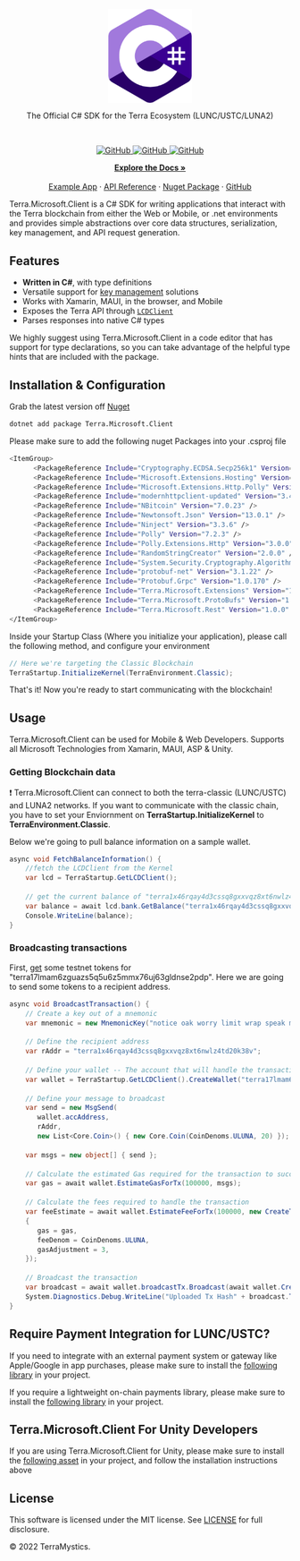 
<p align="center">
    <a href="https://github.com/TheArchitect123"><img src="CIcon.png" align="center" width=150/></a>
</p>

<p align="center">
The Official C# SDK for the Terra Ecosystem (LUNC/USTC/LUNA2)
</p>
<br/>

<p align="center">
  <a href="https://github.com/TerraMystics/terra-sharp/blob/main/LICENSE.md">
  <img alt="GitHub" src="https://img.shields.io/github/license/terra-money/terra.js">
  </a>

  <a href="https://www.nuget.org/packages/Terra.Microsoft.Client/1.0.1">
    <img alt="GitHub" src="https://img.shields.io/nuget/v/Terra.Microsoft.Client">
  </a>
  
  <a href="https://www.nuget.org/packages/Terra.Microsoft.Client/1.0.1">
    <img alt="GitHub" src="https://img.shields.io/nuget/dt/Terra.Microsoft.Client?color=red">
  </a>
</p>

<p align="center">
  <a href="https://docs.terra.money/"><strong>Explore the Docs »</strong></a>
  <br />
  <br/>
  <a href="https://github.com/TerraMystics/terra-sharp/tree/main/TerraSharp.Maui.Example">Example App</a>
  ·
  <a href="">API Reference</a>
  ·
  <a href="https://www.nuget.org/packages/Terra.Microsoft.Client/1.0.1">Nuget Package</a>
  ·
  <a href="https://github.com/terra-rebels/Terra.Microsoft.Client">GitHub</a>
</p>

Terra.Microsoft.Client is a C# SDK for writing applications that interact with the Terra blockchain from either the Web or Mobile, or .net environments and provides simple abstractions over core data structures, serialization, key management, and API request generation.

## Features

- **Written in C#**, with type definitions
- Versatile support for [key management](https://docs.terra.money/develop/feather-js/keys) solutions
- Works with Xamarin, MAUI, in the browser, and Mobile
- Exposes the Terra API through [`LCDClient`](https://docs.terra.money/develop/terra-py/client/lcd/lcdclient)
- Parses responses into native C# types

We highly suggest using Terra.Microsoft.Client in a code editor that has support for type declarations, so you can take advantage of the helpful type hints that are included with the package.

## Installation & Configuration

Grab the latest version off [Nuget](https://www.nuget.org/packages/Terra.Microsoft.Client/1.0.1)

```sh
dotnet add package Terra.Microsoft.Client
```

Please make sure to add the following nuget Packages into your .csproj file
```sh
<ItemGroup>
      <PackageReference Include="Cryptography.ECDSA.Secp256k1" Version="1.1.3" />
      <PackageReference Include="Microsoft.Extensions.Hosting" Version="6.0.1" />
      <PackageReference Include="Microsoft.Extensions.Http.Polly" Version="6.0.9" />
      <PackageReference Include="modernhttpclient-updated" Version="3.4.3" />
      <PackageReference Include="NBitcoin" Version="7.0.23" />
      <PackageReference Include="Newtonsoft.Json" Version="13.0.1" />
      <PackageReference Include="Ninject" Version="3.3.6" />
      <PackageReference Include="Polly" Version="7.2.3" />
      <PackageReference Include="Polly.Extensions.Http" Version="3.0.0" />
      <PackageReference Include="RandomStringCreator" Version="2.0.0" />
      <PackageReference Include="System.Security.Cryptography.Algorithms" Version="4.3.1" />
      <PackageReference Include="protobuf-net" Version="3.1.22" />
      <PackageReference Include="Protobuf.Grpc" Version="1.0.170" />
      <PackageReference Include="Terra.Microsoft.Extensions" Version="1.0.1" />
      <PackageReference Include="Terra.Microsoft.ProtoBufs" Version="1.0.1" />
      <PackageReference Include="Terra.Microsoft.Rest" Version="1.0.0" />
</ItemGroup>
```

Inside your Startup Class (Where you initialize your application), please call the following method, and configure your environment
```cs
// Here we're targeting the Classic Blockchain
TerraStartup.InitializeKernel(TerraEnvironment.Classic);
```
That's it! Now you're ready to start communicating with the blockchain! 

## Usage

Terra.Microsoft.Client can be used for Mobile & Web Developers. Supports all Microsoft Technologies from Xamarin, MAUI, ASP & Unity.

### Getting Blockchain data
:exclamation: Terra.Microsoft.Client can connect to both the terra-classic (LUNC/USTC) and LUNA2 networks. If you want to communicate with the classic chain, you have to set your Enviornment on **TerraStartup.InitializeKernel** to **TerraEnvironment.Classic**.

Below we're going to pull balance information on a sample wallet.
```cs
async void FetchBalanceInformation() {
    //fetch the LCDClient from the Kernel
    var lcd = TerraStartup.GetLCDClient();
    
    // get the current balance of "terra1x46rqay4d3cssq8gxxvqz8xt6nwlz4td20k38v"
    var balance = await lcd.bank.GetBalance("terra1x46rqay4d3cssq8gxxvqz8xt6nwlz4td20k38v");
    Console.WriteLine(balance);
}
```

### Broadcasting transactions

First, [get](https://faucet.terra.money/) some testnet tokens for "terra17lmam6zguazs5q5u6z5mmx76uj63gldnse2pdp".
Here we are going to send some tokens to a recipient address.

```cs
async void BroadcastTransaction() {
    // Create a key out of a mnemonic
    var mnemonic = new MnemonicKey("notice oak worry limit wrap speak medal online prefer cluster roof addict wrist behave treat actual wasp year salad speed social layer crew genius");

    // Define the recipient address
    var rAddr = "terra1x46rqay4d3cssq8gxxvqz8xt6nwlz4td20k38v";

    // Define your wallet -- The account that will handle the transactions
    var wallet = TerraStartup.GetLCDClient().CreateWallet("terra17lmam6zguazs5q5u6z5mmx76uj63gldnse2pdp", mnemonic);

    // Define your message to broadcast
    var send = new MsgSend(
       wallet.accAddress,
       rAddr,
       new List<Core.Coin>() { new Core.Coin(CoinDenoms.ULUNA, 20) });

    var msgs = new object[] { send };

    // Calculate the estimated Gas required for the transaction to succeed (it auto accounts for the new burn tax)
    var gas = await wallet.EstimateGasForTx(100000, msgs);
    
    // Calculate the fees required to handle the transaction
    var feeEstimate = await wallet.EstimateFeeForTx(100000, new CreateTxOptions()
    {
       gas = gas,
       feeDenom = CoinDenoms.ULUNA,
       gasAdjustment = 3,
    });
 
    // Broadcast the transaction 
    var broadcast = await wallet.broadcastTx.Broadcast(await wallet.CreateTxAndSignTx(feeEstimate, msgs));
    System.Diagnostics.Debug.WriteLine("Uploaded Tx Hash" + broadcast.Txhash);
}
```

## Require Payment Integration for LUNC/USTC?

If you need to integrate with an external payment system or gateway like Apple/Google in app purchases, please make sure to install the [following library](https://github.com/TerraMystics/FiatToLUNC) in your project.

If you require a lightweight on-chain payments library, please make sure to install the [following library](https://github.com/TerraMystics/Terra.Net.OnChainPayments) in your project.

## Terra.Microsoft.Client For Unity Developers

If you are using Terra.Microsoft.Client for Unity, please make sure to install the [following asset](https://github.com/TerraMystics/NuGetForUnity) in your project, and follow the installation instructions above

## License

This software is licensed under the MIT license. See [LICENSE](./LICENSE) for full disclosure.

© 2022 TerraMystics.
